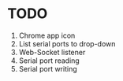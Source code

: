 # TODO
1. Chrome app icon
1. List serial ports to drop-down
1. Web-Socket listener
1. Serial port reading
1. Serial port writing

